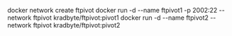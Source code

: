 docker network create ftpivot
docker run -d --name ftpivot1 -p 2002:22 --network ftpivot kradbyte/ftpivot:pivot1
docker run -d --name ftpivot2 --network ftpivot kradbyte/ftpivot:pivot2
